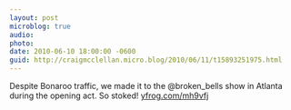 ```yaml
---
layout: post
microblog: true
audio: 
photo: 
date: 2010-06-10 18:00:00 -0600
guid: http://craigmcclellan.micro.blog/2010/06/11/t15893251975.html
---
```

Despite Bonaroo traffic, we made it to the @broken_bells show in Atlanta during the opening act. So stoked! [yfrog.com/mh9vfj](http://yfrog.com/mh9vfj)
